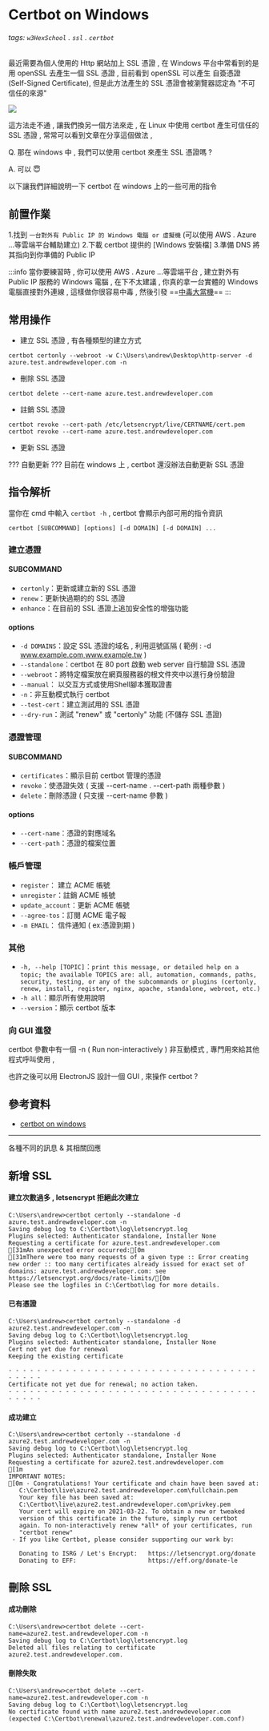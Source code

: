 # Certbot on Windows

###### tags: `w3HexSchool` . `ssl` . `certbot`


最近需要為個人使用的 Http 網站加上 SSL 憑證 ,
在 Windows 平台中常看到的是用 openSSL 去產生一個 SSL 憑證 ,
目前看到 openSSL 可以產生 自簽憑證 (Self-Signed Certificate),
但是此方法產生的 SSL 憑證會被瀏覽器認定為 "不可信任的來源"

![](https://i.imgur.com/ZjDNokq.png)

這方法走不通 , 讓我們換另一個方法來走 , 在 Linux 中使用 certbot 產生可信任的 SSL 憑證 , 常常可以看到文章在分享這個做法 ,

Q. 那在 windows 中 , 我們可以使用 certbot 來產生 SSL 憑證嗎 ?

A. 可以 😇

以下讓我們詳細說明一下 certbot 在 windows 上的一些可用的指令

## 前置作業

1.找到 `一台對外有 Public IP 的 Windows 電腦 or 虛擬機`
(可以使用 AWS . Azure ...等雲端平台輔助建立)
2.下載 certbot 提供的 [Windows 安裝檔]
3.準備 DNS 將其指向到你準備的 Public IP

:::info
當你要練習時 , 你可以使用 AWS . Azure ...等雲端平台 ,
建立對外有 Public IP 服務的 Windows 電腦 ,
在下不太建議 , 你真的拿一台實體的 Windows 電腦直接對外連線 ,
這樣做你很容易中毒 , 然後引發 ==[中毒大當機](https://www.ithome.com.tw/news/125118)==
:::


## 常用操作

- 建立 SSL 憑證 , 有各種類型的建立方式

```
certbot certonly --webroot -w C:\Users\andrew\Desktop\http-server -d azure.test.andrewdeveloper.com -n
```

- 刪除 SSL 憑證

```
certbot delete --cert-name azure.test.andrewdeveloper.com   
```

- 註銷 SSL 憑證

```
certbot revoke --cert-path /etc/letsencrypt/live/CERTNAME/cert.pem  
certbot revoke --cert-name azure.test.andrewdeveloper.com   
```

- 更新 SSL 憑證

??? 自動更新 ??? 目前在 windows 上 ,  certbot 還沒辦法自動更新 SSL 憑證


## 指令解析

當你在 cmd 中輸入 `certbot -h` , certbot 會顯示內部可用的指令資訊

```shell
certbot [SUBCOMMAND] [options] [-d DOMAIN] [-d DOMAIN] ...
```

### 建立憑證

#### SUBCOMMAND

- `certonly`：更新或建立新的 SSL 憑證
- `renew`：更新快過期的的 SSL 憑證
- `enhance`：在目前的 SSL 憑證上追加安全性的增強功能

#### options

- `-d DOMAINS`：設定 SSL 憑證的域名 , 利用逗號區隔 ( 範例 : -d www.example.com,www.example.tw )
- `--standalone`：certbot 在 80 port 啟動 web server 自行驗證 SSL 憑證
- `--webroot`：將特定檔案放在網頁服務器的根文件夾中以進行身份驗證
- `--manual`： 以交互方式或使用Shell腳本獲取證書
- `-n`：非互動模式執行 certbot
- `--test-cert`：建立測試用的 SSL 憑證
- `--dry-run`：測試 "renew" 或 "certonly" 功能 (不儲存 SSL 憑證)

### 憑證管理

#### SUBCOMMAND

- `certificates`：顯示目前 certbot 管理的憑證
- `revoke`：使憑證失效 ( 支援 --cert-name . --cert-path 兩種參數 )
- `delete`：刪除憑證 ( 只支援 --cert-name 參數 )

#### options

- `--cert-name`：憑證的對應域名
- `--cert-path`：憑證的檔案位置

### 帳戶管理

- `register`： 建立 ACME 帳號
- `unregister`：註銷 ACME 帳號
- `update_account`：更新 ACME 帳號
- `--agree-tos`：訂閱 ACME 電子報
- `-m EMAIL`： 信件通知 ( ex:憑證到期 )

### 其他

- `-h, --help [TOPIC]`：`print this message, or detailed help on a topic;
  the available TOPICS are:
  all, automation, commands, paths, security, testing, or any of the
  subcommands or plugins (certonly, renew, install, register, nginx,
  apache, standalone, webroot, etc.)`
- `-h all`：顯示所有使用說明
- `--version`：顯示 certbot 版本


### 向 GUI 進發

certbot 參數中有一個 -n ( Run non-interactively ) 非互動模式 , 專門用來給其他程式呼叫使用 ,

也許之後可以用 ElectronJS 設計一個 GUI , 來操作 certbot ?

## 參考資料

- [certbot on windows](https://certbot.eff.org/lets-encrypt/windows-nginx)

---

各種不同的訊息 & 其相關回應

## 新增 SSL 

#### 建立次數過多 , letsencrypt 拒絕此次建立
```shell
C:\Users\andrew>certbot certonly --standalone -d azure.test.andrewdeveloper.com -n
Saving debug log to C:\Certbot\log\letsencrypt.log
Plugins selected: Authenticator standalone, Installer None
Requesting a certificate for azure.test.andrewdeveloper.com
[31mAn unexpected error occurred:[0m
[31mThere were too many requests of a given type :: Error creating new order :: too many certificates already issued for exact set of domains: azure.test.andrewdeveloper.com: see https://letsencrypt.org/docs/rate-limits/[0m
Please see the logfiles in C:\Certbot\log for more details.
```

#### 已有憑證 
```shell
C:\Users\andrew>certbot certonly --standalone -d azure2.test.andrewdeveloper.com -n
Saving debug log to C:\Certbot\log\letsencrypt.log
Plugins selected: Authenticator standalone, Installer None
Cert not yet due for renewal
Keeping the existing certificate

- - - - - - - - - - - - - - - - - - - - - - - - - - - - - - - - - - - - - - - -
Certificate not yet due for renewal; no action taken.
- - - - - - - - - - - - - - - - - - - - - - - - - - - - - - - - - - - - - - - -
```

#### 成功建立
```shell
C:\Users\andrew>certbot certonly --standalone -d azure2.test.andrewdeveloper.com -n
Saving debug log to C:\Certbot\log\letsencrypt.log
Plugins selected: Authenticator standalone, Installer None
Requesting a certificate for azure2.test.andrewdeveloper.com
[1m
IMPORTANT NOTES:
[0m - Congratulations! Your certificate and chain have been saved at:
   C:\Certbot\live\azure2.test.andrewdeveloper.com\fullchain.pem
   Your key file has been saved at:
   C:\Certbot\live\azure2.test.andrewdeveloper.com\privkey.pem
   Your cert will expire on 2021-03-22. To obtain a new or tweaked
   version of this certificate in the future, simply run certbot
   again. To non-interactively renew *all* of your certificates, run
   "certbot renew"
 - If you like Certbot, please consider supporting our work by:

   Donating to ISRG / Let's Encrypt:   https://letsencrypt.org/donate
   Donating to EFF:                    https://eff.org/donate-le
```

## 刪除 SSL

#### 成功刪除
```shell
C:\Users\andrew>certbot delete --cert-name=azure2.test.andrewdeveloper.com -n
Saving debug log to C:\Certbot\log\letsencrypt.log
Deleted all files relating to certificate azure2.test.andrewdeveloper.com.
```

#### 刪除失敗
```shell
C:\Users\andrew>certbot delete --cert-name=azure2.test.andrewdeveloper.com -n
Saving debug log to C:\Certbot\log\letsencrypt.log
No certificate found with name azure2.test.andrewdeveloper.com (expected C:\Certbot\renewal\azure2.test.andrewdeveloper.com.conf)
```

